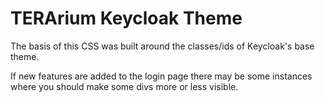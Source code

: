 # TERArium Keycloak Theme
The basis of this CSS was built around the classes/ids of Keycloak's base theme. 

If new features are added to the login page there may be some instances where you should make some divs more or less visible.
